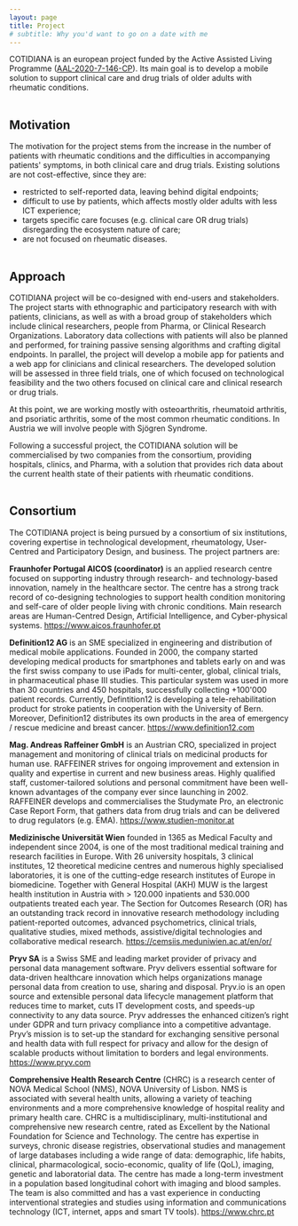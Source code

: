 ```yaml
---
layout: page
title: Project
# subtitle: Why you'd want to go on a date with me
---
```



COTIDIANA is an european project funded by the Active Assisted Living Programme ([AAL-2020-7-146-CP](http://www.aal-europe.eu/projects/cotidiana/)). Its main goal is to develop a mobile solution to support clinical care and drug trials of older adults with rheumatic conditions.<br/><br/>

## Motivation

The motivation for the project stems from the increase in the number of patients with rheumatic conditions and the difficulties in accompanying patients' symptoms, in both clinical care and drug trials. Existing solutions are not cost-effective, since they are:
* restricted to self-reported data, leaving behind digital endpoints;
* difficult to use by patients, which affects mostly older adults with less ICT experience;
* targets specific care focuses (e.g. clinical care OR drug trials) disregarding the ecosystem nature of care; 
* are not focused on rheumatic diseases.<br/><br/>


## Approach

COTIDIANA project will be co-designed with end-users and stakeholders. The project starts with ethnographic and participatory research with with patients, clinicians, as well as with a broad group of stakeholders which include clinical researchers, people from Pharma, or Clinical Research Organizations. Laboratory data collections with patients will also be planned and performed, for training passive sensing algorithms and crafting digital endpoints. In parallel, the project will develop a mobile app for patients and a web app for clinicians and clinical researchers. The developed solution will be assessed in three field trials, one of which focused on technological feasibility and the two others focused on clinical care and clinical research or drug trials.

At this point, we are working mostly with osteoarthritis, rheumatoid arthritis, and psoriatic arthritis, some of the most common rheumatic conditions. In Austria we will involve people with Sjögren Syndrome.

Following a successful project, the COTIDIANA solution will be commercialised by two companies from the consortium, providing hospitals, clinics, and Pharma, with a solution that provides rich data about the current health state of their patients with rheumatic conditions.<br/><br/>


## Consortium

The COTIDIANA project is being pursued by a consortium of six institutions, covering expertise in technological development, rheumatology, User-Centred and Participatory Design, and business. The project partners are:


**Fraunhofer Portugal AICOS (coordinator)** is an applied research centre focused on supporting industry through research- and technology-based innovation, namely in the healthcare sector. The centre has a strong track record of co-designing technologies to support health condition monitoring and self-care of older people living with chronic conditions. Main research areas are Human-Centred Design, Artificial Intelligence, and Cyber-physical systems. <https://www.aicos.fraunhofer.pt>

**Definition12 AG** is an SME specialized in engineering and distribution of medical mobile applications. Founded in 2000, the company started developing medical products for smartphones and tablets early on and was the first swiss company to use iPads for multi-center, global, clinical trials, in pharmaceutical phase III studies. This particular system was used in more than 30 countries and 450 hospitals, successfully collecting +100'000 patient records. Currently, Defintition12 is developing a tele-rehabilitation product for stroke patients in cooperation with the University of Bern. Moreover, Definition12 distributes its own products in the area of emergency / rescue medicine and breast cancer. <https://www.definition12.com>

**Mag. Andreas Raffeiner GmbH** is an Austrian CRO, specialized in project management and monitoring of clinical trials on medicinal products for human use. RAFFEINER strives for ongoing improvement and extension in quality and expertise in current and new business areas. Highly qualified staff, customer-tailored solutions and personal commitment have been well-known advantages of the company ever since launching in 2002. RAFFEINER develops and commercialises the Studymate Pro, an electronic Case Report Form, that gathers data from drug trials and can be delivered to drug regulators (e.g. EMA). <https://www.studien-monitor.at>

**Medizinische Universität Wien** founded in 1365 as Medical Faculty and independent since 2004, is one of the most traditional medical training and research facilities in Europe. With 26 university hospitals, 3 clinical institutes, 12 theoretical medicine centres and numerous highly specialised laboratories, it is one of the cutting-edge research institutes of Europe in biomedicine. Together with General Hospital (AKH) MUW is the largest health institution in Austria with > 120.000 inpatients and 530.000 outpatients treated each year. The Section for Outcomes Research (OR) has an outstanding track record in innovative research methodology including patient-reported outcomes, advanced psychometrics, clinical trials, qualitative studies, mixed methods, assistive/digital technologies and collaborative medical research. <https://cemsiis.meduniwien.ac.at/en/or/>

**Pryv SA** is a Swiss SME and leading market provider of privacy and personal data management software. Pryv delivers essential software for data-driven healthcare innovation which helps organizations manage personal data from creation to use, sharing and disposal. Pryv.io is an open source and extensible personal data lifecycle management platform that reduces time to market, cuts IT development costs, and speeds-up connectivity to any data source. Pryv addresses the enhanced citizen’s right under GDPR and turn privacy compliance into a competitive advantage. Pryv’s mission is to set-up the standard for exchanging sensitive personal and health data with full respect for privacy and allow for the design of scalable products without limitation to borders and legal environments. <https://www.pryv.com>

**Comprehensive Health Research Centre** (CHRC) is a research center of NOVA Medical School (NMS), NOVA University of Lisbon. NMS is associated with several health units, allowing a variety of teaching environments and a more comprehensive knowledge of hospital reality and primary health care. CHRC is a multidisciplinary, multi-institutional and comprehensive new research centre, rated as Excellent by the National Foundation for Science and Technology. The centre has expertise in surveys, chronic disease registries, observational studies and management of large databases including a wide range of data: demographic, life habits, clinical, pharmacological, socio-economic, quality of life (QoL), imaging, genetic and laboratorial data. The centre has made a long-term investment in a population based longitudinal cohort with imaging and blood samples. The team is also committed and has a vast experience in conducting interventional strategies and studies using information and communications technology (ICT, internet, apps and smart TV tools). <https://www.chrc.pt>


